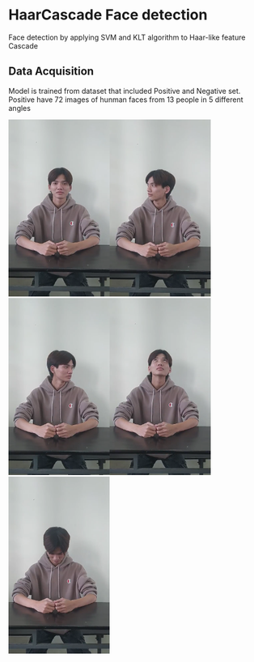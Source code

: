 # HaarCascade Face detection
 Face detection by applying SVM and KLT algorithm to Haar-like feature Cascade
## Data Acquisition
Model is trained from dataset that included Positive and Negative set. Positive have 72 images of hunman faces from 13 people in 5 different angles


<img src="https://github.com/HuyNNQ-127/HaarCascade-Face-detection/blob/main/assets/khanhduong0.png" width="200" height="350"><img src="https://github.com/HuyNNQ-127/HaarCascade-Face-detection/blob/main/assets/khanhduong1.png" width="200" height="350"><img src="https://github.com/HuyNNQ-127/HaarCascade-Face-detection/blob/main/assets/khanhduong2.png" width="200" height="350"><img src="https://github.com/HuyNNQ-127/HaarCascade-Face-detection/blob/main/assets/khanhduong3.png" width="200" height="350"><img src="https://github.com/HuyNNQ-127/HaarCascade-Face-detection/blob/main/assets/khanhduong4.png" width="200" height="350">
